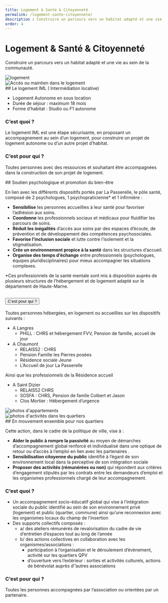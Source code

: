 ```yaml
---
title: Logement & Santé & Citoyenneté 
permalink: /logement-sante-citoyennete/
description : Construire un parcours vers un habitat adapté et une vie au sein de la communauté.
order: 4
---
```


<div class="rounded-1 shadow bg-secondary">
<div class="row row-cols-2 d-flex align-items-center">
<div class="col-8 px-5">
<h1 class="fw-bold text-white">Logement & Santé & Citoyenneté</h1>
<p class="fs-3">Construire un parcours vers un habitat adapté et une vie au sein de la communauté.</p>

</div>
<div class="col-4 px-3">
<img src="{{ "/img/logement.png" | relative_url }}" class="img-fluid" alt="logement" />
</div>
</div>
</div>


<div class="row row-cols-2">
<div class="col-4 p-5">
<img src="{{ "/img/avdl.jpg" | relative_url }}" class="img-fluid" alt="Accès ou maintien dans le logement" />
</div>

<div class="col-8 p-5">
## Le logement IML ( Intermédiation locative)

 - Logement Autonome en sous location
 - Durée de séjour : maximum 18 mois
 - Forme d’habitat : Studio ou F1 autonome

### C’est quoi ?

Le logement IML est une étape sécurisante, en proposant un accompagnement au sein d’un logement, pour construire un projet de logement autonome ou d’un autre projet d’habitat. 

### C’est pour qui ?

Toutes personnes avec des ressources et souhaitant être accompagnées dans la construction de son projet de logement.

</div>
</div>


<div class="row row-cols-2">
<div class="col-8 p-5">
## Soutien psychologique et promotion du bien-être

En lien avec les différents dispositifs portés par La Passerelle, le pôle santé, composé de 2 psychologues, 1 psychopraticienne* et 1 infirmière : 
 - **Sensibilise** les personnes accueillies à leur santé pour favoriser l’adhésion aux soins. 
 - **Coordonne** les professionnels sociaux et médicaux pour fluidifier les parcours de soins. 
 - **Réduit les inégalités** d’accès aux soins par des espaces d’écoute, de prévention et de développement des compétences psychosociales. 
 - **Favorise l’inclusion sociale** et lutte contre l’isolement et la stigmatisation. 
 - **Crée un environnement propice à la santé** dans les structures d’accueil. 
 - **Organise des temps d’échange** entre professionnels (psychologues, équipes pluridisciplinaires) pour mieux accompagner les situations complexes.

*Ces professionnels de la santé mentale sont mis à disposition auprès de plusieurs structures de l’hébergement et de logement adapté sur le département de Haute-Marne.


<div class="accordion" id="accordion2">
<div class="accordion-item">
<h2 class="accordion-header">
<button class="accordion-button" type="button" data-bs-toggle="collapse" data-bs-target="#collapseTwo" aria-expanded="true" aria-controls="collapseOne">
C’est pour qui ?
</button>
</h2>
<div id="collapseTwo" class="accordion-collapse collapse" data-bs-parent="#accordion2">
<div class="accordion-body">

Toutes personnes hébergées, en logement ou accueillies sur les dispositifs suivants : 

 - A Langres 
   - PHILL : CHRS et hébergement FVV, Pension de famille, accueil de jour
 - A Chaumont 
   - RELAIS52 : CHRS 
   - Pension Famille les Pierres posées
   - Résidence sociale Jeune
   - L’Accueil de jour La Passerelle 

Ainsi que les professionnels de la Résidence accueil

 - A Saint Dizier
   - RELAIS52 CHRS
   - SOSFA : CHRS, Pension de famlle Colbert et Jason
   - Clos Mortier : Hébergement d’urgence 

</div>
</div>
</div>
</div>

</div>

<div class="col-4 p-5">
<img src="{{ "/img/soutien-psy.jpg" | relative_url }}" class="img-fluid" alt="photos d'appartements" />
</div>
</div>


<div class="row row-cols-2">
<div class="col-4 p-5">
<img src="{{ "/img/quartier.jpg" | relative_url }}" class="img-fluid" alt="photos d'activités dans les quartiers" />
</div>

<div class="col-8 p-5">
## En mouvement ensemble pour nos quartiers

Cette action, dans le cadre de la politique de ville, vise à :
 - **Aider le public à rompre la passivité** au moyen de démarches d’accompagnement global renforcé et individualisé dans une optique de retour ou d’accès à l’emploi en lien avec les partenaires .
 - **Sensibilisation citoyenne du public** identifié à l’égard de son environnement local dans la perceptive de son intégration sociale
 - **Proposer des activités (rémunérées ou non)** qui répondent aux critères d’engagement stipulés par les contrats entre les demandeurs d’emploi et les organismes professionnels chargé de leur accompagnement.

### C’est quoi ?
 - Un accompagnement socio-éducatif global qui vise à l’intégration sociale du public identifié au sein de son environnement privé (logement) et public (quartier, commune) ainsi qu’une reconnexion avec les organismes locaux du champ de l’insertion
 - Des supports collectifs composés :
   - a/ des ateliers rémunérés de revalorisation du cadre de vie d’entretien d’espaces tout au long de l’année
   - b/ des actions collectives en collaboration avec les organismes/associations  :
     - participation à l’organisation et le déroulement d’évènement, activité sur les quartiers QPV  
     - d’ouverture vers l’extérieur :  sorties et activités culturels, actions de bénévolat auprès d’’autres associations 

### C’est pour qui ?

Toutes les personnes accompagnées par l’association ou orientées par un partenaire.

</div>

</div>

